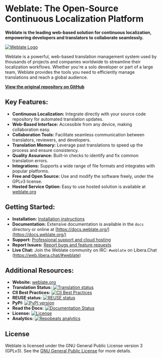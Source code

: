 # Weblate: The Open-Source Continuous Localization Platform

**Weblate is the leading web-based solution for continuous localization, empowering developers and translators to collaborate seamlessly.**

[![Weblate Logo](https://s.weblate.org/cdn/Logo-Darktext-borders.png)](https://weblate.org/)

Weblate is a powerful, web-based translation management system used by thousands of projects and companies worldwide to streamline their localization workflows. Whether you're a solo developer or part of a large team, Weblate provides the tools you need to efficiently manage translations and reach a global audience.

[**View the original repository on GitHub**](https://github.com/WeblateOrg/weblate)

## Key Features:

*   **Continuous Localization:** Integrate directly with your source code repository for automated translation updates.
*   **Web-Based Interface:** Accessible from any device, making collaboration easy.
*   **Collaboration Tools:** Facilitate seamless communication between translators, reviewers, and developers.
*   **Translation Memory:** Leverage past translations to speed up the process and ensure consistency.
*   **Quality Assurance:** Built-in checks to identify and fix common translation errors.
*   **Integrations:** Supports a wide range of file formats and integrates with popular platforms.
*   **Free and Open Source:** Use and modify the software freely, under the GPLv3 license.
*   **Hosted Service Option:**  Easy to use hosted solution is available at [weblate.org](https://weblate.org/)

## Getting Started:

*   **Installation:** [Installation instructions](https://docs.weblate.org/en/latest/admin/install.html)
*   **Documentation:** Extensive documentation is available in the `docs` directory or online at [https://docs.weblate.org/](https://docs.weblate.org/)
*   **Support:** [Professional support and cloud hosting](https://weblate.org/hosting/)
*   **Report Issues:**  [Report bugs and feature requests](https://github.com/WeblateOrg/weblate/issues)
*   **Live Chat:** Join the Weblate community on IRC: `#weblate` on Libera.Chat (https://web.libera.chat/#weblate)

## Additional Resources:

*   **Website:** [weblate.org](https://weblate.org/)
*   **Translation Status:** [![Translation status](https://hosted.weblate.org/widget/weblate/svg-badge.svg)](https://hosted.weblate.org/engage/weblate/)
*   **CII Best Practices:** [![CII Best Practices](https://www.bestpractices.dev/projects/552/badge)](https://www.bestpractices.dev/en/projects/552)
*   **REUSE status:** [![REUSE status](https://api.reuse.software/badge/github.com/WeblateOrg/weblate)](https://api.reuse.software/info/github.com/WeblateOrg/weblate)
*   **PyPI:** [![PyPI version](https://img.shields.io/pypi/v/weblate.svg)](https://pypi.org/project/Weblate/)
*   **Read the Docs:** [![Documentation Status](https://readthedocs.org/projects/weblate/badge/)](https://docs.weblate.org/)
*   **License:** [![License](https://img.shields.io/github/license/WeblateOrg/weblate.svg)](https://github.com/WeblateOrg/weblate/blob/main/COPYING)
*   **Analytics:** [![Repobeats analytics](https://repobeats.axiom.co/api/embed/e0cfcc1b19f13f78669d3a93ca26b59974faaa22.svg)](https://repobeats.axiom.co/api/embed/e0cfcc1b19f13f78669d3a93ca26b59974faaa22.svg)

## License

Weblate is licensed under the GNU General Public License version 3 (GPLv3). See the [GNU General Public License](https://www.gnu.org/licenses/gpl-3.0.html) for more details.